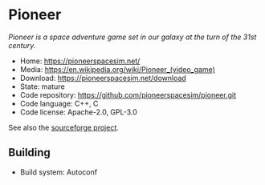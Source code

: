 # Pioneer

_Pioneer is a space adventure game set in our galaxy at the turn of the 31st century._

- Home: https://pioneerspacesim.net/
- Media: https://en.wikipedia.org/wiki/Pioneer_(video_game)
- Download: https://pioneerspacesim.net/download
- State: mature
- Code repository: https://github.com/pioneerspacesim/pioneer.git
- Code language: C++, C
- Code license: Apache-2.0, GPL-3.0

See also the [sourceforge project](https://sourceforge.net/projects/pioneerspacesim/).

## Building

- Build system: Autoconf

